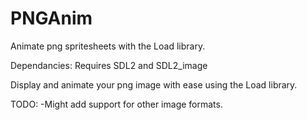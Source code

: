 # PNGAnim
Animate png spritesheets with the Load library.

Dependancies:
Requires SDL2 and SDL2_image

Display and animate your png image with ease
using the Load library.

TODO:
-Might add support for other image formats.
